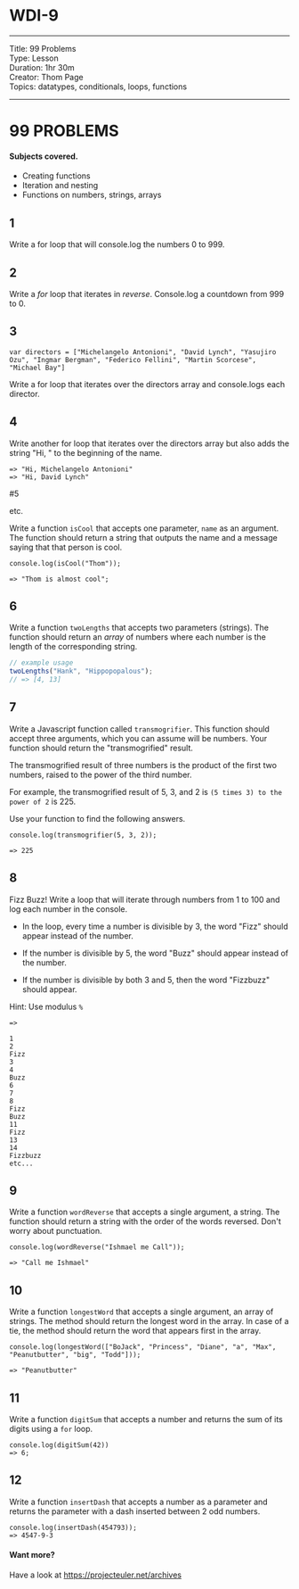 # WDI-9

<hr>
Title: 99 Problems<br>
Type: Lesson<br>
Duration: 1hr 30m<br>
Creator: Thom Page<br>
Topics: datatypes, conditionals, loops, functions <br>
<hr>

# 99 PROBLEMS

#### Subjects covered.

- Creating functions
- Iteration and nesting
- Functions on numbers, strings, arrays


## 1

Write a for loop that will console.log the numbers 0 to 999.

## 2

Write a *for* loop that iterates in *reverse*. Console.log a countdown from 999 to 0.

## 3

```
var directors = ["Michelangelo Antonioni", "David Lynch", "Yasujiro Ozu", "Ingmar Bergman", "Federico Fellini", "Martin Scorcese", "Michael Bay"]
```

Write a for loop that iterates over the directors array and console.logs each director.

## 4

Write another for loop that iterates over the directors array but also adds the string "Hi, " to the beginning of the name.

```
=> "Hi, Michelangelo Antonioni"
=> "Hi, David Lynch"
```

#5

etc.

Write a function `isCool` that accepts one parameter, `name` as an argument. The function should return a string that outputs the name and a message saying that that person is cool.

```
console.log(isCool("Thom"));

=> "Thom is almost cool";
```

## 6

Write a function `twoLengths` that accepts two parameters (strings). The function should return an _array_ of numbers where each number is the length of the corresponding string.

```javascript
// example usage
twoLengths("Hank", "Hippopopalous");
// => [4, 13]
```

## 7

Write a Javascript function called `transmogrifier`. This function should accept three arguments, which you can assume will be numbers. Your function should return the "transmogrified" result.

The transmogrified result of three numbers is the product of the first two numbers, raised to the power of the third number.

For example, the transmogrified result of 5, 3, and 2 is `(5 times 3) to the
power of 2` is 225.

Use your function to find the following answers.

```
console.log(transmogrifier(5, 3, 2));

=> 225
```

## 8

Fizz Buzz! Write a loop that will iterate through numbers from 1 to 100 and log each number in the console.

- In the loop, every time a number is divisible by 3, the word "Fizz" should appear instead of the number.

- If the number is divisible by 5, the word "Buzz" should appear instead of the number.

- If the number is divisible by both 3 and 5, then the word "Fizzbuzz" should appear.

Hint: Use modulus `%`

```
=>

1
2
Fizz
3
4
Buzz
6
7
8
Fizz
Buzz
11
Fizz
13
14
Fizzbuzz
etc...

```

## 9

Write a function `wordReverse` that accepts a single argument, a string. The function should return a string with the order of the words reversed. Don't worry about punctuation.

```
console.log(wordReverse("Ishmael me Call"));

=> "Call me Ishmael"
```

## 10

Write a function `longestWord` that accepts a single argument, an array of strings. The method should return the longest word in the array. In case of a tie, the method should return the word that appears first in the array.

```
console.log(longestWord(["BoJack", "Princess", "Diane", "a", "Max", "Peanutbutter", "big", "Todd"]));

=> "Peanutbutter"
```


## 11

Write a function `digitSum` that accepts a number and returns the sum of its digits using a `for` loop.

```
console.log(digitSum(42))
=> 6;
```

## 12

Write a function `insertDash` that accepts a number as a parameter and returns the parameter with a dash inserted between 2 odd numbers.

```
console.log(insertDash(454793));
=> 4547-9-3
```

#### Want more?
Have a look at https://projecteuler.net/archives
